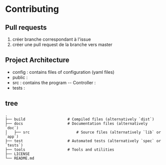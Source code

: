 # Contributing

## Pull requests

1. créer branche correspondant à l'issue
2. créer une pull request de la branche vers master

## Project Architecture

- config : contains files of configuration (yaml files)
- public : 
- src : contains the program
-- Controller :
- tests :

## tree

    .
    ├── build                   # Compiled files (alternatively `dist`)
    ├── docs                    # Documentation files (alternatively `doc`)
    │   ├── src                     # Source files (alternatively `lib` or `app`)
    ├── test                    # Automated tests (alternatively `spec` or `tests`)
    ├── tools                   # Tools and utilities
    ├── LICENSE
    └── README.md
